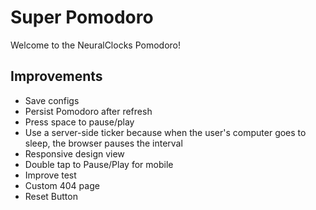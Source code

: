 # Super Pomodoro
Welcome to the NeuralClocks Pomodoro!
## Improvements

- Save configs
- Persist Pomodoro after refresh
- Press space to pause/play
- Use a server-side ticker because when the user's computer goes to sleep, the browser pauses the interval
- Responsive design view
- Double tap to Pause/Play for mobile 
- Improve test
- Custom 404 page
- Reset Button